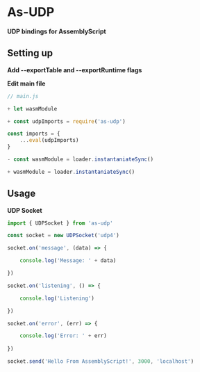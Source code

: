 # As-UDP
**UDP bindings for AssemblyScript**

## Setting up

**Add --exportTable and --exportRuntime flags**

**Edit main file**

```js
// main.js

+ let wasmModule

+ const udpImports = require('as-udp')

const imports = {
    ...eval(udpImports)
}

- const wasmModule = loader.instantaniateSync()

+ wasmModule = loader.instantaniateSync()

```

## Usage

**UDP Socket**

```js
import { UDPSocket } from 'as-udp'

const socket = new UDPSocket('udp4')

socket.on('message', (data) => {

    console.log('Message: ' + data)

})

socket.on('listening', () => {

    console.log('Listening')

})

socket.on('error', (err) => {

    console.log('Error: ' + err)
    
})

socket.send('Hello From AssemblyScript!', 3000, 'localhost')

```
